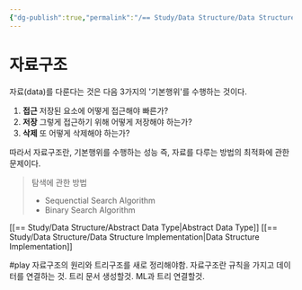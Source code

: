 ```yaml
---
{"dg-publish":true,"permalink":"/== Study/Data Structure/Data Structure INTRO./","created":"2023-12-07T02:56:47.000+09:00","updated":"2023-12-07T02:56:47.000+09:00"}
---
```


# 자료구조

자료(data)를 다룬다는 것은 다음 3가지의 '기본행위'를 수행하는 것이다.

1. **접근**
저장된 요소에 어떻게 접근해야 빠른가?
2. **저장**
그렇게 접근하기 위해 어떻게 저장해야 하는가?
3. **삭제**
또 어떻게 삭제해야 하는가?

따라서 자료구조란, 기본행위를 수행하는 성능 즉, 자료를 다루는 방법의 최적화에 관한 문제이다.

>탐색에 관한 방법
>- Sequenctial Search Algorithm
>- Binary Search Algorithm


[[== Study/Data Structure/Abstract Data Type\|Abstract Data Type]]
[[== Study/Data Structure/Data Structure Implementation\|Data Structure Implementation]]

#play 자료구조의 원리와 트리구조를 새로 정리해야함. 자료구조란 규칙을 가지고 데이터를 연결하는 것. 트리 문서 생성할것. ML과 트리 연결할것.